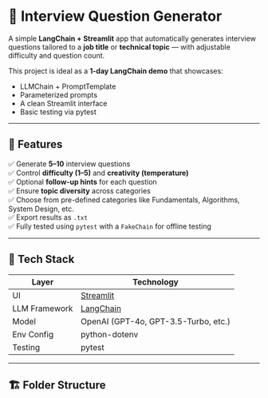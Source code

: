 # 🧠 Interview Question Generator

A simple **LangChain + Streamlit** app that automatically generates interview questions tailored to a **job title** or **technical topic** — with adjustable difficulty and question count.

This project is ideal as a **1-day LangChain demo** that showcases:
- LLMChain + PromptTemplate
- Parameterized prompts
- A clean Streamlit interface
- Basic testing via pytest

---

## 🚀 Features

✅ Generate **5–10** interview questions  
✅ Control **difficulty (1–5)** and **creativity (temperature)**  
✅ Optional **follow-up hints** for each question  
✅ Ensure **topic diversity** across categories  
✅ Choose from pre-defined categories like Fundamentals, Algorithms, System Design, etc.  
✅ Export results as `.txt`  
✅ Fully tested using `pytest` with a `FakeChain` for offline testing  

---

## 🧩 Tech Stack

| Layer | Technology |
|-------|-------------|
| UI | [Streamlit](https://streamlit.io/) |
| LLM Framework | [LangChain](https://python.langchain.com) |
| Model | OpenAI (GPT-4o, GPT-3.5-Turbo, etc.) |
| Env Config | python-dotenv |
| Testing | pytest |

---

## 🏗️ Folder Structure

